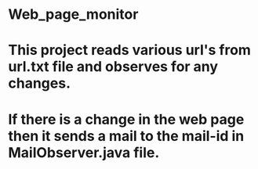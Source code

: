 # Web_page_monitor
# This project reads various url's from url.txt file and observes for any changes. 
# If there is a change in the web page then it sends a mail to the mail-id in MailObserver.java file.
